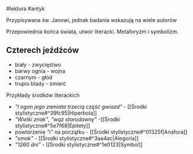 #lektura #antyk 

Przypisywana św. Janowi, jednak badania wskazują na wiele autorów

Przepowiednia końca świata, utwór literacki. Metaforyzm i symbolizm. 

## Czterech jeźdźców
- biały - zwycięstwo
- barwy ognia - wojna
- czarnym - głód
- trupio blady - śmierć

Przykłady środków literackich

- *"I ogon jego zamiata trzecią część gwiazd"* - [[Środki stylistyczne#^39fc95|Hiperbola]]
- *"Wielki znak"*, *"wąż starodawny"* -[[Środki stylistyczne#^5e7f68|Epitety]]
- powtórzenie *"i"* na początku - [[Środki stylistyczne#^01325f|Anafora]]
- *"smok"* - [[Środki stylistyczne#^3aa4ac|Alegoria]]
- *"1260 dni"* - [[Środki stylistyczne#^1e0123|Symbol]]

